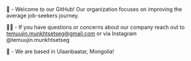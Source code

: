 👋 - Welcome to our GitHub! Our organization focuses on improving the average job-seekers journey.

🙋‍♂️ - If you have questions or concerns about our company reach out to temuujin.munkhtsetseg@gmail.com or via Instagram @temuujin.munkhtsetseg

📍 - We are based in Ulaanbaatar, Mongolia!

